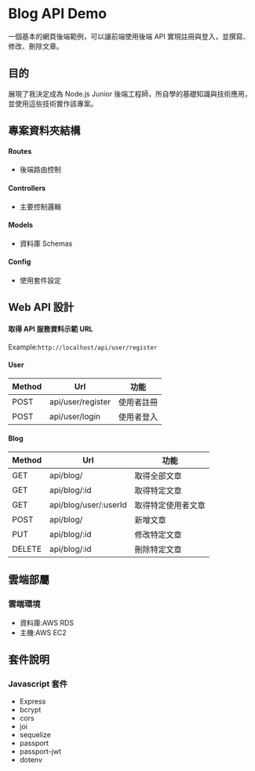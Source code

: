 # Blog API Demo

一個基本的網頁後端範例，可以讓前端使用後端 API 實現註冊與登入，並撰寫、修改、刪除文章。

## 目的

展現了我決定成為 Node.js Junior 後端工程師，所自學的基礎知識與技術應用，並使用這些技術實作該專案。

## 專案資料夾結構

#### Routes

- 後端路由控制

#### Controllers

- 主要控制邏輯

#### Models

- 資料庫 Schemas

#### Config

- 使用套件設定

## Web API 設計

#### 取得 API 服務資料示範 URL

Example:`http://localhost/api/user/register`

#### User

| Method | Url               | 功能       |
| ------ | ----------------- | ---------- |
| POST   | api/user/register | 使用者註冊 |
| POST   | api/user/login    | 使用者登入 |

#### Blog

| Method | Url                   | 功能               |
| ------ | --------------------- | ------------------ |
| GET    | api/blog/             | 取得全部文章       |
| GET    | api/blog/:id          | 取得特定文章       |
| GET    | api/blog/user/:userId | 取得特定使用者文章 |
| POST   | api/blog/             | 新增文章           |
| PUT    | api/blog/:id          | 修改特定文章       |
| DELETE | api/blog/:id          | 刪除特定文章       |

## 雲端部屬

### 雲端環境

- 資料庫:AWS RDS
- 主機:AWS EC2

## 套件說明

### Javascript 套件

- Express
- bcrypt
- cors
- joi
- sequelize
- passport
- passport-jwt
- dotenv
